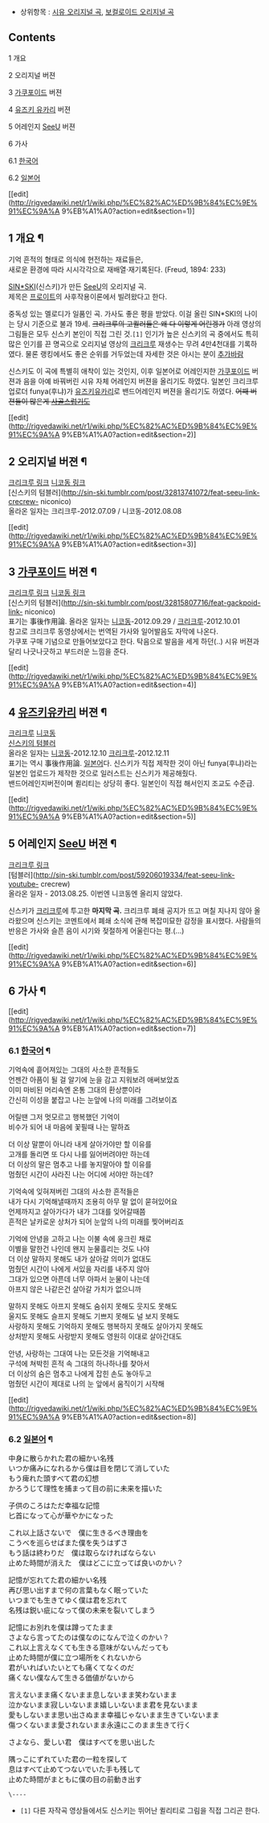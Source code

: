   * 상위항목 : [시유 오리지널 곡](%EC%8B%9C%EC%9C%A0%20%EC%98%A4%EB%A6%AC%EC%A7%80%EB%84%90%20%EA%B3%A1.md), [보컬로이드 오리지널 곡](%EB%B3%B4%EC%BB%AC%EB%A1%9C%EC%9D%B4%EB%93%9C%20%EC%98%A4%EB%A6%AC%EC%A7%80%EB%84%90%20%EA%B3%A1.md)  
  

## Contents

    

1 개요

2 오리지널 버젼

3 [가쿠포이드](%EA%B0%80%EC%BF%A0%ED%8F%AC%EC%9D%B4%EB%93%9C.md) 버젼

4 [유즈키 유카리](%EC%9C%A0%EC%A6%88%ED%82%A4%20%EC%9C%A0%EC%B9%B4%EB%A6%AC.md)
버젼

5 어레인지 [SeeU](SeeU.md) 버젼

6 가사

    

6.1 [한국어](%ED%95%9C%EA%B5%AD%EC%96%B4.md)

6.2 [일본어](%EC%9D%BC%EB%B3%B8%EC%96%B4.md)

[[edit](http://rigvedawiki.net/r1/wiki.php/%EC%82%AC%ED%9B%84%EC%9E%91%EC%9A%A
9%EB%A1%A0?action=edit&section=1)]

## 1 개요 ¶

기억 흔적의 형태로 의식에 현전하는 재료들은,  
새로운 환경에 따라 시시각각으로 재배열·재기록된다. (Freud, 1894: 233)

  

[SIN*SKI](SIN%2ASKI.md)(신스키)가 만든 [SeeU](SeeU.md)의 오리지널 곡.  
제목은 [프로이트](%ED%94%84%EB%A1%9C%EC%9D%B4%ED%8A%B8.md)의 사후작용이론에서 빌려왔다고 한다.

  

중독성 있는 멜로디가 일품인 곡. 가사도 좋은 평을 받았다. 이걸 올린 SIN*SKI의 나이는 당시 기준으로 불과 19세.
<del>크리크루의 고퀼러들은 왜 다 이렇게 어린겡가</del> 아래 영상의 그림들은 모두 신스키 본인이 직접 그린 것.`[1]` 인기가
높은 신스키의 곡 중에서도 특히 많은 인기를 끈 명곡으로 오리지널 영상의
[크리크루](%ED%81%AC%EB%A6%AC%ED%81%AC%EB%A3%A8.md) 재생수는 무려 4만4천대를 기록하였다. 물론
랭킹에서도 좋은 순위를 거두었는데 자세한 것은 아시는 분이
[추가바람](%EC%B6%94%EA%B0%80%EB%B0%94%EB%9E%8C.md)

  

신스키도 이 곡에 특별히 애착이 있는 것인지, 이후 일본어로 어레인지한
[가쿠포이드](%EA%B0%80%EC%BF%A0%ED%8F%AC%EC%9D%B4%EB%93%9C.md) 버젼과 음을 아예 바꿔버린 시유
자체 어레인지 버젼을 올리기도 하였다. 일본인 크리크루 업로더 funya(후냐)가 [유즈키유카리](%EC%9C%A0%EC%A6%88%ED%82%A4%20%EC%9C%A0%EC%B9%B4%EB%A6%AC.md)로 밴드어레인지
버젼을 올리기도 하였다. <del>어째 버젼들이 많은게
[사골](I%3DFantasy.md)[스럽기도](I%20HATE%20YOU.md)</del>

[[edit](http://rigvedawiki.net/r1/wiki.php/%EC%82%AC%ED%9B%84%EC%9E%91%EC%9A%A
9%EB%A1%A0?action=edit&section=2)]

## 2 오리지널 버젼 ¶

  

[크리크루 링크](http://sinski.crecrew.net/19669) [니코동
링크](http://www.nicovideo.jp/watch/sm18567035)  
[신스키의 텀블러](http://sin-ski.tumblr.com/post/32813741072/feat-seeu-link-crecrew-
niconico)  
올라온 일자는 크리크루-2012.07.09 / 니코동-2012.08.08

[[edit](http://rigvedawiki.net/r1/wiki.php/%EC%82%AC%ED%9B%84%EC%9E%91%EC%9A%A
9%EB%A1%A0?action=edit&section=3)]

## 3 [가쿠포이드](%EA%B0%80%EC%BF%A0%ED%8F%AC%EC%9D%B4%EB%93%9C.md) 버젼 ¶

  

[크리크루 링크](http://sinski.crecrew.net/25164) [니코동
링크](http://www.nicovideo.jp/watch/sm19003832)  
[신스키의 텀블러](http://sin-ski.tumblr.com/post/32815807716/feat-gackpoid-link-
niconico)  
표기는 事後作用論. 올라온 일자는 [니코동](%EB%8B%88%EC%BD%94%EB%8F%99.md)-2012.09.29 /
[크리크루](%ED%81%AC%EB%A6%AC%ED%81%AC%EB%A3%A8.md)-2012.10.01  
참고로 크리크루 동영상에서는 번역된 가사와 일어발음도 자막에 나온다.  
가쿠포 구매 기념으로 만들어보았다고 한다. 탁음으로 발음을 세게 하던(..) 시유 버젼과 달리 나긋나긋하고 부드러운 느낌을 준다.

[[edit](http://rigvedawiki.net/r1/wiki.php/%EC%82%AC%ED%9B%84%EC%9E%91%EC%9A%A
9%EB%A1%A0?action=edit&section=4)]

## 4 [유즈키유카리](%EC%9C%A0%EC%A6%88%ED%82%A4%20%EC%9C%A0%EC%B9%B4%EB%A6%AC.md) 버젼 ¶

  

[크리크루](http://funya-akira.crecrew.net/29243)
[니코동](http://www.nicovideo.jp/watch/sm19553951)  
[신스키의 텀블러](http://sin-ski.tumblr.com/post/37713472196/feat)  
올라온 일자는 [니코동](%EB%8B%88%EC%BD%94%EB%8F%99.md)-2012.12.10
[크리크루](%ED%81%AC%EB%A6%AC%ED%81%AC%EB%A3%A8.md)-2012.12.11  
표기는 역시 事後作用論. [일본어](%EC%9D%BC%EB%B3%B8%EC%96%B4.md)다. 신스키가 직접 제작한 것이 아닌
funya(후냐)라는 일본인 업로드가 제작한 것으로 일러스트는 신스키가 제공해줬다.  
밴드어레인지버전이며 퀼리티는 상당히 좋다. 일본인이 직접 해서인지 조교도 수준급.

[[edit](http://rigvedawiki.net/r1/wiki.php/%EC%82%AC%ED%9B%84%EC%9E%91%EC%9A%A
9%EB%A1%A0?action=edit&section=5)]

## 5 어레인지 [SeeU](SeeU.md) 버젼 ¶

  

[크리크루 링크](http://sinski.crecrew.net/41412)  
[텀블러](http://sin-ski.tumblr.com/post/59206019334/feat-seeu-link-youtube-
crecrew)  
올라온 일자 - 2013.08.25. 이번엔 니코동엔 올리지 않았다.

  

신스키가 [크리크루](%ED%81%AC%EB%A6%AC%ED%81%AC%EB%A3%A8.md)에 투고한 **마지막 곡.** 크리크루
폐쇄 공지가 뜨고 며칠 지나지 않아 올라왔으며 신스키는 코멘트에서 폐쇄 소식에 관해 복잡미묘한 감정을 표시했다. 사람들의 반응은 가사와 슬픈
음이 시기와 젖절하게 어울린다는 평.(...)

  

[[edit](http://rigvedawiki.net/r1/wiki.php/%EC%82%AC%ED%9B%84%EC%9E%91%EC%9A%A
9%EB%A1%A0?action=edit&section=6)]

## 6 가사 ¶

[[edit](http://rigvedawiki.net/r1/wiki.php/%EC%82%AC%ED%9B%84%EC%9E%91%EC%9A%A
9%EB%A1%A0?action=edit&section=7)]

### 6.1 [한국어](%ED%95%9C%EA%B5%AD%EC%96%B4.md) ¶

기억속에 흩어져있는 그대의 사소한 흔적들도  
언젠간 아픔이 될 걸 알기에 눈을 감고 지워보려 애써보았죠  
이미 마비된 머리속엔 온통 그대의 환상뿐이라  
간신히 이성을 붙잡고 나는 눈앞에 나의 미래를 그려보이죠

  

어릴땐 그저 멋모르고 행복했던 기억이  
비수가 되어 내 마음에 꽃필때 나는 말하죠

  

더 이상 말뿐이 아니라 내게 살아가야만 할 이유를  
고개를 돌리면 또 다시 나를 잃어버려야만 하는데  
더 이상의 말은 멈추고 나를 놓지말아야 할 이유를  
멈췄던 시간이 사라진 나는 어디에 서야만 하는데?

  

기억속에 잊혀져버린 그대의 사소한 흔적들은  
내가 다시 기억해낼때까지 조용히 아무 말 없이 묻혀있어요  
언제까지고 살아가다가 내가 그대를 잊어갈때쯤  
흔적은 날카로운 상처가 되어 눈앞의 나의 미래를 찢어버리죠

  

기억에 안녕을 고하고 나는 이불 속에 웅크린 채로  
이별을 말한건 나인데 왠지 눈물흘리는 것도 나야  
더 이상 말하지 못해도 내가 살아갈 의미가 없대도  
멈췄던 시간이 나에게 서있을 자리를 내주지 않아  
그대가 있으면 아픈데 너무 아파서 눈물이 나는데  
아프지 않은 나같은건 살아갈 가치가 없으니까

  

말하지 못해도 아프지 못해도 숨쉬지 못해도 웃지도 못해도  
울지도 못해도 슬프지 못해도 기쁘지 못해도 널 보지 못해도  
사랑하지 못해도 기억하지 못해도 행복하지 못해도 살아가지 못해도  
상처받지 못해도 사랑받지 못해도 영원히 이대로 살아간대도

  

안녕, 사랑하는 그대여 나는 모든것을 기억해내고  
구석에 쳐박힌 흔적 속 그대의 하나하나를 찾아서  
더 이상의 숨은 멈추고 나에게 잡힌 손도 놓아두고  
멈췄던 시간이 제대로 나의 눈 앞에서 움직이기 시작해

[[edit](http://rigvedawiki.net/r1/wiki.php/%EC%82%AC%ED%9B%84%EC%9E%91%EC%9A%A
9%EB%A1%A0?action=edit&section=8)]

### 6.2 [일본어](%EC%9D%BC%EB%B3%B8%EC%96%B4.md) ¶

中身に散らかれた君の細かい名残  
いつか痛みになれるから僕は目を閉じて消していた  
もう痺れた頭すべて君の幻想  
かろうじて理性を捕まって目の前に未来を描いた

  

子供のころはただ幸福な記憶  
匕首になって心が華やかになった

  

これ以上話さないで　僕に生きるべき理由を  
こうべを巡らせばまた僕を失うはずさ  
もう話は終わりだ　僕は取らなければならない  
止めた時間が消えた　僕はどこに立ってば良いのかい？

  

記憶が忘れてた君の細かい名残  
再び思い出すまで何の言葉もなく眠っていた  
いつまでも生きてゆく僕は君を忘れて  
名残は鋭い疵になって僕の未来を裂いてしまう

  

記憶にお別れを僕は蹲ってたまま  
さよなら言ってたのは僕なのになんで泣くのかい？  
これ以上言えなくても生きる意味がないんだっても  
止めた時間が僕に立つ場所をくれないから  
君がいればいたいとても痛くてなくのだ  
痛くない僕なんて生きる価値がないから

  

言えないまま痛くないまま息しないまま笑わないまま  
泣かないまま寂しいないまま嬉しいないまま君を見ないまま  
愛もしないまま思い出さぬまま幸福じゃないまま生きていないまま  
傷つくないまま愛されないまま永遠にこのまま生きて行く

  

さよなら、愛しい君　僕はすべてを思い出した

  

隅っこにずれていた君の一粒を探して  
息はすべて止めてつないでいた手も残して  
止めた時間がまともに僕の目の前動き出す

`\----`

  * `[1]` 다른 자작곡 영상들에서도 신스키는 뛰어난 퀼리티로 그림을 직접 그리곤 한다.

